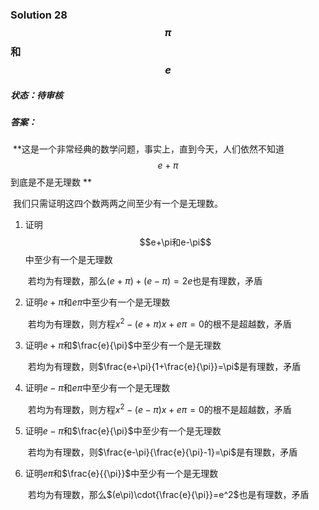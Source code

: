 ### Solution 28 $$\pi$$和$$e$$

##### 状态：待审核

##### 答案：

​        **这是一个非常经典的数学问题，事实上，直到今天，人们依然不知道$$e+{\pi}$$到底是不是无理数 **

​        我们只需证明这四个数两两之间至少有一个是无理数。

1. 证明$$e+\pi和e-\pi$$中至少有一个是无理数

   ​     若均为有理数，那么$(e+\pi)+(e-\pi)=2e$也是有理数，矛盾

2. 证明$e+\pi$和$e\pi$中至少有一个是无理数

   ​    若均为有理数，则方程$x^2-(e+\pi)x+e\pi=0$的根不是超越数，矛盾

3. 证明$e+\pi$和$\frac{e}{\pi}$中至少有一个是无理数

   ​    若均为有理数，则$\frac{e+\pi}{1+\frac{e}{\pi}}=\pi$是有理数，矛盾

4. 证明$e-\pi$和$e\pi$中至少有一个是无理数

   ​    若均为有理数，则方程$x^2-(e-\pi)x+e\pi=0$的根不是超越数，矛盾

5. 证明$e-\pi$和$\frac{e}{\pi}$中至少有一个是无理数

   ​    若均为有理数，则$\frac{e-\pi}{\frac{e}{\pi}-1}=\pi$是有理数，矛盾

6. 证明$e\pi$和$\frac{e}{{\pi}}$中至少有一个是无理数

   ​    若均为有理数，那么$(e\pi)\cdot{\frac{e}{\pi}}=e^2$也是有理数，矛盾